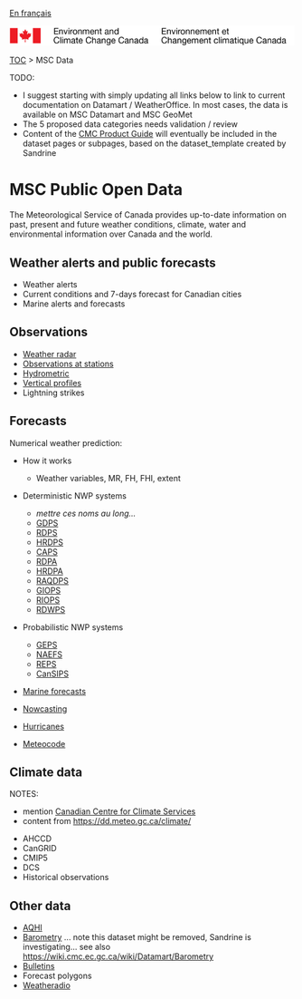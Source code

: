 [En français](readme_fr.md)

![ECCC logo](../img_eccc-logo.png)

[TOC](../readme_en.md) > MSC Data

TODO:
* I suggest starting with simply updating all links below to link to current documentation on Datamart / WeatherOffice. In most cases, the data is available on MSC Datamart and MSC GeoMet
* The 5 proposed data categories needs validation / review
* Content of the [CMC Product Guide](https://collaboration.cmc.ec.gc.ca/cmc/cmoi/product_guide/index_e.html) will eventually be included in the dataset pages or subpages, based on the dataset_template created by Sandrine


# MSC Public Open Data

The Meteorological Service of Canada provides up-to-date information on past, present and future weather conditions, climate, water and environmental information over Canada and the world.


## Weather alerts and public forecasts

* Weather alerts
* Current conditions and 7-days forecast for Canadian cities
* Marine alerts and forecasts


## Observations 

* [Weather radar](obs_radar/geomet-radar_en.md)
* [Observations at stations](obs_stations/geomet-stations_en.md)
* [Hydrometric](obs_hydrometric/geomet-hydrometric_en.md)
* [Vertical profiles](obs_vertical-profiles/geomet-vertical-profiles_en.md)
* Lightning strikes


## Forecasts

Numerical weather prediction:
* How it works
  * Weather variables, MR, FH, FHI, extent

* Deterministic NWP systems
  * _mettre ces noms au long..._
  * [GDPS](nwp_gdps/geomet-gdps_en.md)
  * [RDPS](nwp_rdps/readme_en.md)
  * [HRDPS](nwp_hrdps/geomet-hrdps_en.md)
  * [CAPS](nwp_caps/geomet-caps_en.md)
  * [RDPA](nwp_rdpa/geomet-rdpa_en.md)
  * [HRDPA](nwp_hrdpa/geomet-hrdpa_en.md)
  * [RAQDPS](nwp_raqdps/geomet-raqdps_en.md)
  * [GIOPS](nwp_giops/geomet-giops_en.md)
  * [RIOPS](nwp_riops/geomet-riops_en.md)
  * [RDWPS](nwp_rdwps/geomet-rdwps_en.md)
* Probabilistic NWP systems
  * [GEPS](nwp_geps/geomet-geps_en.md)
  * [NAEFS](nwp_naefs/geomet-naefs_en.md)
  * [REPS](nwp_reps/geomet-reps_en.md)
  * [CanSIPS](nwp_cansips/geomet-cansips_en.md)

* [Marine forecasts](marine-forecasts/geomet-marine-forecasts_en.md)
* [Nowcasting](nowcasting/geomet-nowcasting_en.md)
* [Hurricanes](hurricanes/geomet-hurricanes_en.md)
* [Meteocode](meteocode/geomet-meteocode_en.md)


## Climate data

NOTES:
- mention [Canadian Centre for Climate Services](https://canada.ca/climate-services)
- content from https://dd.meteo.gc.ca/climate/

* AHCCD
* CanGRID
* CMIP5
* DCS
* Historical observations


## Other data

* [AQHI](aqhi/geomet-aqhi_en.md)
* [Barometry](barometry/geomet-barometry_en.md) ... note this dataset might be removed, Sandrine is investigating... see also https://wiki.cmc.ec.gc.ca/wiki/Datamart/Barometry
* [Bulletins](bulletins/geomet-bulletins_en.md)
* Forecast polygons
* [Weatheradio](weatheradio/geomet-weatheradio_en.md)

